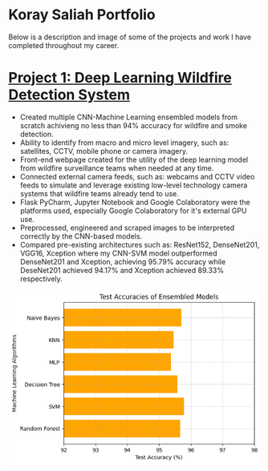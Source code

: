 # Koray Saliah Portfolio

Below is a description and image of some of the projects and work I have completed throughout my career.

# [Project 1: Deep Learning Wildfire Detection System](https://github.com/KoraySali/Dissertation_Archive/blob/main/README.md)
* Created multiple CNN-Machine Learning ensembled models from scratch achivieng no less than 94% accuracy for wildfire and smoke detection.
* Ability to identify from macro and micro level imagery, such as: satellites, CCTV, mobile phone or camera imagery.
* Front-end webpage created for the utility of the deep learning model from wildfire surveillance teams when needed at any time.
* Connected external camera feeds, such as: webcams and CCTV video feeds to simulate and leverage existing low-level technology camera systems that wildfire teams already tend to use.
* Flask PyCharm, Jupyter Notebook and Google Colaboratory were the platforms used, especially Google Colaboratory for it's external GPU use.
* Preprocessed, engineered and scraped images to be interpreted correctly by the CNN-based models.
* Compared pre-existing architectures such as: ResNet152, DenseNet201, VGG16, Xception where my CNN-SVM model outperformed DenseNet201 and Xception, achieving 95.79% accuracy while DeseNet201 achieved 94.17% and Xception achieved 89.33% respectively.

![](https://github.com/KoraySali/Koray-Portfolio/blob/main/ML%20Ensembled%20Test%20Accuracies.png?raw=true)
